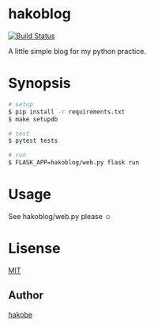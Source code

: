 # hakoblog
[![Build Status](https://travis-ci.org/hakobe/hakoblog-python.svg?branch=master)](https://travis-ci.org/hakobe/hakoblog-python)

A little simple blog for my python practice.

# Synopsis

```sh
# setup
$ pip install -r requirements.txt
$ make setupdb

# test
$ pytest tests

# run
$ FLASK_APP=hakoblog/web.py flask run
```

# Usage
See hakoblog/web.py please :relaxed:

# Lisense
[MIT](./LICENSE)

## Author
[hakobe](http://github.com/hakobe)
